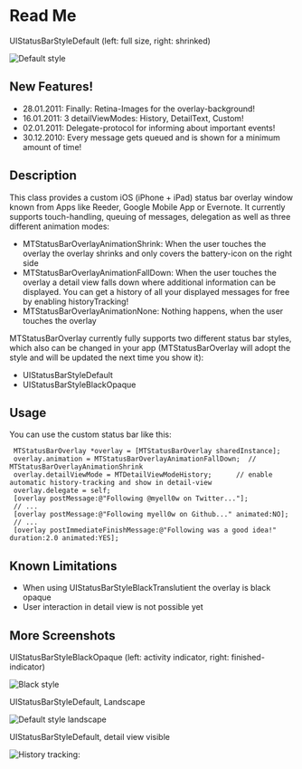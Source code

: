Read Me
=====================

UIStatusBarStyleDefault (left: full size, right: shrinked)

![Default style](https://img.skitch.com/20101223-r1ddre3u4sjmn4htkqw3bhp84j.jpg "Default style")

New Features!
-----------------
* 28.01.2011: Finally: Retina-Images for the overlay-background!
* 16.01.2011: 3 detailViewModes: History, DetailText, Custom!
* 02.01.2011: Delegate-protocol for informing about important events!
* 30.12.2010: Every message gets queued and is shown for a minimum amount of time!

Description
-----------------

This class provides a custom iOS (iPhone + iPad) status bar overlay window known from Apps like Reeder, Google Mobile App or Evernote.
It currently supports touch-handling, queuing of messages, delegation as well as three different animation modes:
 
* MTStatusBarOverlayAnimationShrink: When the user touches the overlay the overlay shrinks and only covers the battery-icon on the right side
* MTStatusBarOverlayAnimationFallDown: When the user touches the overlay a detail view falls down where additional information can be displayed. You can get a history of all your displayed messages for free by enabling historyTracking!
* MTStatusBarOverlayAnimationNone: Nothing happens, when the user touches the overlay

MTStatusBarOverlay currently fully supports two different status bar styles, which also can be changed in your app (MTStatusBarOverlay will adopt the style and will be updated the next time you show it):

* UIStatusBarStyleDefault
* UIStatusBarStyleBlackOpaque

Usage
------------------

You can use the custom status bar like this:

     MTStatusBarOverlay *overlay = [MTStatusBarOverlay sharedInstance];
	 overlay.animation = MTStatusBarOverlayAnimationFallDown;  // MTStatusBarOverlayAnimationShrink
	 overlay.detailViewMode = MTDetailViewModeHistory;  	// enable automatic history-tracking and show in detail-view
	 overlay.delegate = self;
     [overlay postMessage:@"Following @myell0w on Twitter..."]; 
 	 // ...
     [overlay postMessage:@"Following myell0w on Github..." animated:NO];  
   	 // ...
     [overlay postImmediateFinishMessage:@"Following was a good idea!" duration:2.0 animated:YES];


Known Limitations
----------------------- 
* When using UIStatusBarStyleBlackTranslutient the overlay is black opaque
* User interaction in detail view is not possible yet


More Screenshots
------------------------

UIStatusBarStyleBlackOpaque (left: activity indicator, right: finished-indicator)

![Black style](https://img.skitch.com/20101223-rj8s32db61cb29w7k3fbpahktg.jpg "Black style")

UIStatusBarStyleDefault, Landscape

![Default style landscape](https://img.skitch.com/20101223-8ibm6egd7mu3fd8andgmtw9by5.jpg "Default style landscape")

UIStatusBarStyleDefault, detail view visible

![History tracking:](https://img.skitch.com/20101226-b1k5hjbmfyepd2mh6nbdbgw6a4.jpg "History tracking")